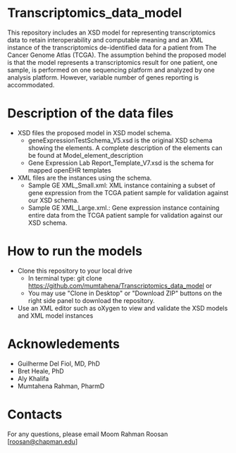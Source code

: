 # Transcriptomics_data_model
This repository includes an XSD model for representing transcriptomics data to retain interoperability and computable meaning and an XML instance of the transcriptomics de-identified data for a patient from The Cancer Genome Atlas (TCGA). The assumption behind the proposed model is that the model represents a transcriptomics result for one patient, one sample, is performed on one sequencing platform and analyzed by one analysis platform. However, variable number of genes reporting is accommodated.

# Description of the data files
* XSD files the proposed model in  XSD model schema.
	* geneExpressionTestSchema_V5.xsd is the original XSD schema showing the elements. A complete description of the elements can be found at Model_element_description
	* Gene Expression Lab Report_Template_V7.xsd is the schema for mapped openEHR templates
* XML files are the instances using the schema.
	* Sample GE XML_Small.xml: XML instance containing a subset of gene expression from the TCGA patient sample for validation against our XSD schema. 
	* Sample GE XML_Large.xml.: Gene expression instance containing entire data from the TCGA patient sample for validation against our XSD schema.


# How to run the models
* Clone this repository to your local drive
	* In terminal type: git clone https://github.com/mumtahena/Transcriptomics_data_model
	 or
	* You may use "Clone in Desktop" or "Download ZIP" buttons on the right side panel to download the repository.
* Use an XML editor such as oXygen to view and validate the XSD models and XML model instances

# Acknowledements
* Guilherme Del Fiol, MD, PhD
* Bret Heale, PhD
* Aly Khalifa
* Mumtahena Rahman, PharmD


# Contacts
For any questions, please email
Moom Rahman Roosan [roosan@chapman.edu] 
